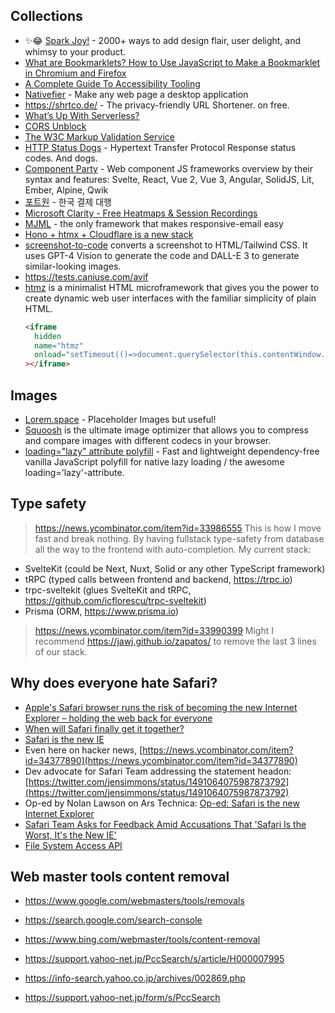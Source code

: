 
## Collections

- ✨😂 [Spark Joy!](https://github.com/sw-yx/spark-joy) - 2000+ ways to add design flair, user delight, and whimsy to your product.
- [What are Bookmarklets? How to Use JavaScript to Make a Bookmarklet in Chromium and Firefox](https://www.freecodecamp.org/news/what-are-bookmarklets/)
- [A Complete Guide To Accessibility Tooling](https://www.smashingmagazine.com/2021/06/complete-guide-accessibility-tooling/)
- [Nativefier](https://github.com/nativefier/nativefier) - Make any web page a desktop application
- https://shrtco.de/ - The privacy-friendly URL Shortener. on free.
- [What’s Up With Serverless?](https://medium.com/javascript-scene/whats-up-with-serverless-1b9bfa80f21f)
- [CORS Unblock](https://chrome.google.com/webstore/detail/cors-unblock/lfhmikememgdcahcdlaciloancbhjino/)
- [The W3C Markup Validation Service](https://validator.w3.org/)
- [HTTP Status Dogs](https://httpstatusdogs.com/) - Hypertext Transfer Protocol Response status codes. And dogs.
- [Component Party](https://component-party.dev/) - Web component JS frameworks overview by their syntax and features: Svelte, React, Vue 2, Vue 3, Angular, SolidJS, Lit, Ember, Alpine, Qwik
- [포트원](https://portone.io/korea/ko) - 한국 결제 대행
- [Microsoft Clarity - Free Heatmaps & Session Recordings](https://clarity.microsoft.com/)
- [MJML](https://github.com/mjmlio/mjml) - the only framework that makes responsive-email easy
- [Hono + htmx + Cloudflare is a new stack](https://blog.yusu.ke/hono-htmx-cloudflare/)
- [screenshot-to-code](https://github.com/abi/screenshot-to-code) converts a screenshot to HTML/Tailwind CSS. It uses GPT-4 Vision to generate the code and DALL-E 3 to generate similar-looking images.
- https://tests.caniuse.com/avif
- [htmz](https://github.com/Kalabasa/htmz) is a minimalist HTML microframework that gives you the power to create dynamic web user interfaces with the familiar simplicity of plain HTML.
  ```html
  <iframe
    hidden
    name="htmz"
    onload="setTimeout(()=>document.querySelector(this.contentWindow.location.hash||null)?.replaceWith(...this.contentDocument.body.childNodes))"
  ></iframe>
  ```

## Images

- [Lorem.space](https://github.com/manasky/lorem.space) - Placeholder Images but useful!
- [Squoosh](https://squoosh.app/) is the ultimate image optimizer that allows you to compress and compare images with different codecs in your browser.
- [loading="lazy" attribute polyfill](https://github.com/mfranzke/loading-attribute-polyfill) - Fast and lightweight dependency-free vanilla JavaScript polyfill for native lazy loading / the awesome loading='lazy'-attribute.

## Type safety

> https://news.ycombinator.com/item?id=33986555
> This is how I move fast and break nothing. By having fullstack type-safety from database all the way to the frontend with auto-completion. My current stack:

- SvelteKit (could be Next, Nuxt, Solid or any other TypeScript framework)
- tRPC (typed calls between frontend and backend, https://trpc.io)
- trpc-sveltekit (glues SvelteKit and tRPC, https://github.com/icflorescu/trpc-sveltekit)
- Prisma (ORM, https://www.prisma.io)

> https://news.ycombinator.com/item?id=33990399
> Might I recommend https://jawj.github.io/zapatos/ to remove the last 3 lines of our stack.

## Why does everyone hate Safari?

- [Apple's Safari browser runs the risk of becoming the new Internet Explorer – holding the web back for everyone](https://www.theregister.com/2021/10/22/safari_risks_becoming_the_new_ie/)
- [When will Safari finally get it together?](https://blog.logrocket.com/when-will-safari-finally-get-it-together/)
- [Safari is the new IE](https://nolanlawson.com/2015/06/30/safari-is-the-new-ie/)
- Even here on hacker news, [https://news.ycombinator.com/item?id=34377890](https://news.ycombinator.com/item?id=34377890)
- Dev advocate for Safari Team addressing the statement headon: [https://twitter.com/jensimmons/status/1491064075987873792](https://twitter.com/jensimmons/status/1491064075987873792)
- Op-ed by Nolan Lawson on Ars Technica: [Op-ed: Safari is the new Internet Explorer](https://arstechnica.com/information-technology/2015/06/op-ed-safari-is-the-new-internet-explorer/)
- [Safari Team Asks for Feedback Amid Accusations That 'Safari Is the Worst, It's the New IE'](https://www.macrumors.com/2022/02/09/safari-team-asks-for-feedback-amid-accusations/)
- [File System Access API](https://caniuse.com/native-filesystem-api)

## Web master tools content removal

- https://www.google.com/webmasters/tools/removals
- https://search.google.com/search-console
- https://www.bing.com/webmaster/tools/content-removal

- https://support.yahoo-net.jp/PccSearch/s/article/H000007995
- https://info-search.yahoo.co.jp/archives/002869.php
- https://support.yahoo-net.jp/form/s/PccSearch
